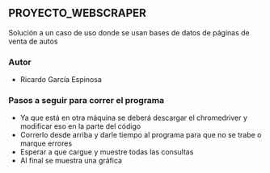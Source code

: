 ## PROYECTO_WEBSCRAPER

Solución a un caso de uso donde se usan bases de datos de páginas de venta de autos

### Autor

- Ricardo García Espinosa

### Pasos a seguir para correr el programa

- Ya que está en otra máquina se deberá descargar el chromedriver y modificar eso en la parte del código
- Correrlo desde arriba y darle tiempo al programa para que no se trabe o marque errores
- Esperar a que cargue y muestre todas las consultas 
- Al final se muestra una gráfica

